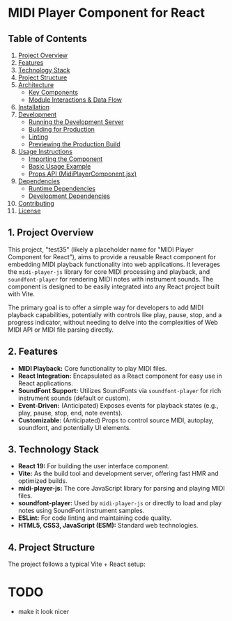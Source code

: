# MIDI Player Component for React

## Table of Contents

1.  [Project Overview](#project-overview)
2.  [Features](#features)
3.  [Technology Stack](#technology-stack)
4.  [Project Structure](#project-structure)
5.  [Architecture](#architecture)
    -   [Key Components](#key-components)
    -   [Module Interactions & Data Flow](#module-interactions--data-flow)
6.  [Installation](#installation)
7.  [Development](#development)
    -   [Running the Development Server](#running-the-development-server)
    -   [Building for Production](#building-for-production)
    -   [Linting](#linting)
    -   [Previewing the Production Build](#previewing-the-production-build)
8.  [Usage Instructions](#usage-instructions)
    -   [Importing the Component](#importing-the-component)
    -   [Basic Usage Example](#basic-usage-example)
    -   [Props API (MidiPlayerComponent.jsx)](#props-api-midiplayercomponentjsx)
9.  [Dependencies](#dependencies)
    -   [Runtime Dependencies](#runtime-dependencies)
    -   [Development Dependencies](#development-dependencies)
10. [Contributing](#contributing)
11. [License](#license)

## 1. Project Overview

This project, "test35" (likely a placeholder name for "MIDI Player Component for React"), aims to provide a reusable React component for embedding MIDI playback functionality into web applications. It leverages the `midi-player-js` library for core MIDI processing and playback, and `soundfont-player` for rendering MIDI notes with instrument sounds. The component is designed to be easily integrated into any React project built with Vite.

The primary goal is to offer a simple way for developers to add MIDI playback capabilities, potentially with controls like play, pause, stop, and a progress indicator, without needing to delve into the complexities of Web MIDI API or MIDI file parsing directly.

## 2. Features

-   **MIDI Playback:** Core functionality to play MIDI files.
-   **React Integration:** Encapsulated as a React component for easy use in React applications.
-   **SoundFont Support:** Utilizes SoundFonts via `soundfont-player` for rich instrument sounds (default or custom).
-   **Event-Driven:** (Anticipated) Exposes events for playback states (e.g., play, pause, stop, end, note events).
-   **Customizable:** (Anticipated) Props to control source MIDI, autoplay, soundfont, and potentially UI elements.

## 3. Technology Stack

-   **React 19:** For building the user interface component.
-   **Vite:** As the build tool and development server, offering fast HMR and optimized builds.
-   **midi-player-js:** The core JavaScript library for parsing and playing MIDI files.
-   **soundfont-player:** Used by `midi-player-js` or directly to load and play notes using SoundFont instrument samples.
-   **ESLint:** For code linting and maintaining code quality.
-   **HTML5, CSS3, JavaScript (ESM):** Standard web technologies.

## 4. Project Structure

The project follows a typical Vite + React setup:

# TODO

-   make it look nicer
